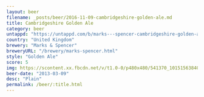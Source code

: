 ```yaml
---
layout: beer
filename: _posts/beer/2016-11-09-cambridgeshire-golden-ale.md
title: Cambridgeshire Golden Ale
category: beer
untappd: "https://untappd.com/b/marks---spencer-cambridgeshire-golden-ale/106002"
country: "United Kingdom"
brewery: "Marks & Spencer"
breweryURL: "/brewery/marks-spencer.html"
style: "Golden Ale"
score: 5
img: https://scontent.xx.fbcdn.net/v/t1.0-0/p480x480/541370_10151563840993745_1315027570_n.jpg?oh=189e83ec633dd005d239a140e28323ee&oe=5B3631B2
beer-date: "2013-03-09"
desc: "Plain"
permalink: /beer/:title.html
---
```


